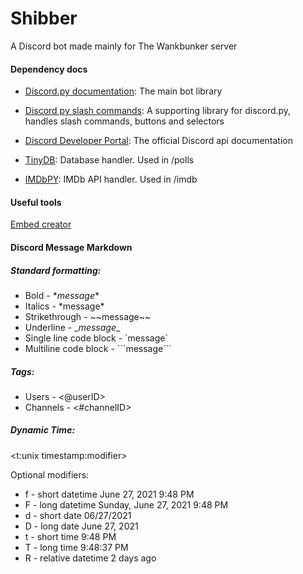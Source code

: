 # Shibber
A Discord bot made mainly for The Wankbunker server

#### Dependency docs

- [Discord.py documentation](https://discordpy.readthedocs.io/en/stable/index.html): 
The main bot library


- [Discord py slash commands](https://discord-py-slash-command.readthedocs.io/en/latest/): 
A supporting library for discord.py, handles slash commands, buttons and selectors


- [Discord Developer Portal](https://discord.com/developers/docs/intro): 
The official Discord api documentation


- [TinyDB](https://tinydb.readthedocs.io/en/latest/index.html): 
Database handler. Used in /polls


- [IMDbPY](https://imdbpy.readthedocs.io/en/latest/usage/index.html): 
IMDb API handler. Used in /imdb



#### Useful tools

[Embed creator](https://cog-creators.github.io/discord-embed-sandbox/)


#### Discord Message Markdown

##### Standard formatting:
- Bold - \**message**
- Italics - \*message*
- Strikethrough - \~~message~~
- Underline - \__message__
- Single line code block - \`message`
- Multiline code block - \```message```

##### Tags:

- Users - <@userID>
- Channels - <#channelID>

##### Dynamic Time:

<t:unix timestamp:modifier>

Optional modifiers:

- f - short datetime
June 27, 2021 9:48 PM
- F - long datetime
Sunday, June 27, 2021 9:48 PM
- d - short date
06/27/2021
- D - long date
June 27, 2021
- t - short time
9:48 PM
- T - long time
9:48:37 PM
- R - relative datetime
2 days ago

